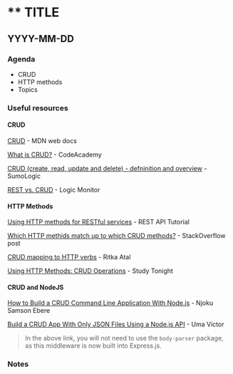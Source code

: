 # ** TITLE

## YYYY-MM-DD

### Agenda

- CRUD
- HTTP methods
- Topics


### Useful resources

#### CRUD

[CRUD](https://developer.mozilla.org/en-US/docs/Glossary/CRUD) - MDN web docs

[What is CRUD?](https://portal-app.production-eks.codecademy.com/article/what-is-crud) - CodeAcademy

[CRUD (create, read, update and delete) - defninition and overview](https://www.sumologic.com/glossary/crud/) - SumoLogic

[REST vs. CRUD](https://www.logicmonitor.com/blog/rest-vs-crud) - Logic Monitor

#### HTTP Methods

[Using HTTP methods for RESTful services](https://www.restapitutorial.com/lessons/httpmethods.html) - REST API Tutorial

[Which HTTP methids match up to which CRUD methods?](https://stackoverflow.com/questions/6203231/which-http-methods-match-up-to-which-crud-methods) - StackOverflow post

[CRUD mapping to HTTP verbs](https://medium.com/@ritika.atal.work/crud-mapping-to-http-verbs-354a3c0009f5) - Ritka Atal

[Using HTTP Methods: CRUD Operations](https://www.studytonight.com/rest-web-service/using-http-methods) - Study Tonight

#### CRUD and NodeJS

[How to Build a CRUD Command Line Application With Node.js](https://www.freecodecamp.org/news/how-to-build-a-command-line-application-with-nodejs/) - Njoku Samson Ebere

[Build a CRUD App With Only JSON Files Using a Node.js API](https://adevait.com/nodejs/build-a-crud-app-with-only-json-files) - Uma Victor

> In the above link, you will not need to use the `body-parser` package, as this middleware is now built into Express.js.

### Notes

